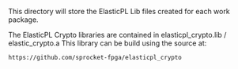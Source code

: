 This directory will store the ElasticPL Lib files created for each work package.

The ElasticPL Crypto libraries are contained in elasticpl_crypto.lib / elastic_crypto.a  This library can be build using the source at:

    https://github.com/sprocket-fpga/elasticpl_crypto
